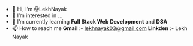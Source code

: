 - 👋 Hi, I’m @LekhNayak
- 👀 I’m interested in ...
- 🌱 I’m currently learning **Full Stack Web Development** and **DSA**
- 📫 How to reach me **Gmail** :- lekhnayak03@gmail.com
                     **Linkden** :- Lekh Nayak

<!---
LekhNayak/LekhNayak is a ✨ special ✨ repository because its `README.md` (this file) appears on your GitHub profile.
You can click the Preview link to take a look at your changes.
--->
